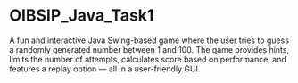 # OIBSIP_Java_Task1
A fun and interactive Java Swing-based game where the user tries to guess a randomly generated number between 1 and 100. The game provides hints, limits the number of attempts, calculates score based on performance, and features a replay option — all in a user-friendly GUI.

